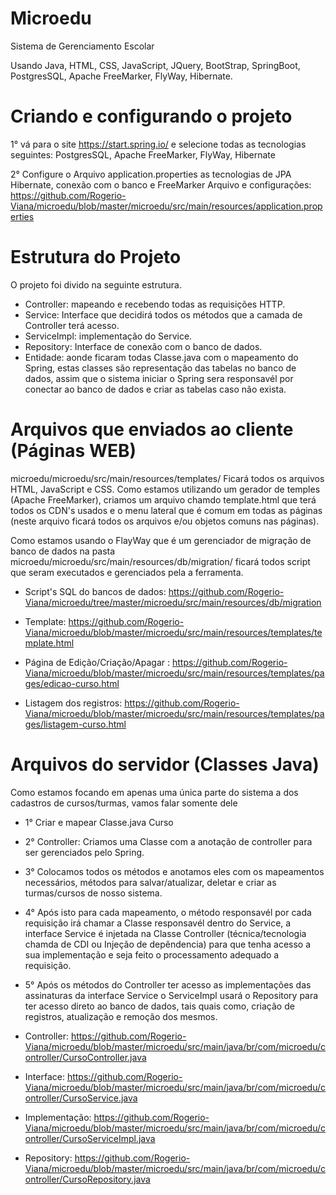 # Microedu
Sistema de Gerenciamento Escolar

Usando Java, HTML, CSS, JavaScript, JQuery, BootStrap, SpringBoot, PostgresSQL, Apache FreeMarker, FlyWay, Hibernate.

# Criando e configurando o projeto
1° vá para o site https://start.spring.io/ e selecione todas as tecnologias seguintes:
PostgresSQL, Apache FreeMarker, FlyWay, Hibernate

2° Configure o Arquivo application.properties as tecnologias de JPA Hibernate, conexão com o banco e FreeMarker
Arquivo e configurações: https://github.com/Rogerio-Viana/microedu/blob/master/microedu/src/main/resources/application.properties

# Estrutura do Projeto
O projeto foi divido na seguinte estrutura.
- Controller: mapeando e recebendo todas as requisições HTTP.
- Service: Interface que decidirá todos os métodos que a camada de Controller terá acesso.
- ServiceImpl: implementação do Service.
- Repository: Interface de conexão com o banco de dados.
- Entidade: aonde ficaram todas Classe.java com o mapeamento do Spring, estas classes são representação das tabelas no banco de dados, assim que o sistema iniciar o Spring sera responsavél por conectar ao banco de dados e criar as tabelas caso não exista.

# Arquivos que enviados ao cliente (Páginas WEB)
microedu/microedu/src/main/resources/templates/ Ficará todos os arquivos HTML, JavaScript e CSS.
Como estamos utilizando um gerador de temples (Apache FreeMarker), criamos um arquivo chamdo template.html que terá todos os CDN's usados e o menu lateral que é comum em todas as páginas (neste arquivo ficará todos os arquivos e/ou objetos comuns nas páginas).

Como estamos usando o FlayWay que é um gerenciador de migração de banco de dados na pasta microedu/microedu/src/main/resources/db/migration/ ficará todos script que seram executados e gerenciados pela a ferramenta.
- Script's SQL do bancos de dados: https://github.com/Rogerio-Viana/microedu/tree/master/microedu/src/main/resources/db/migration


- Template: https://github.com/Rogerio-Viana/microedu/blob/master/microedu/src/main/resources/templates/template.html
- Página de Edição/Criação/Apagar : https://github.com/Rogerio-Viana/microedu/blob/master/microedu/src/main/resources/templates/pages/edicao-curso.html
- Listagem dos registros: https://github.com/Rogerio-Viana/microedu/blob/master/microedu/src/main/resources/templates/pages/listagem-curso.html


# Arquivos do servidor (Classes Java)
Como estamos focando em apenas uma única parte do sistema a dos cadastros de cursos/turmas, vamos falar somente dele
- 1° Criar e mapear Classe.java Curso 
- 2° Controller: Criamos uma Classe com a anotação de controller para ser gerenciados pelo Spring.
- 3° Colocamos todos os métodos e anotamos eles com os mapeamentos necessários, métodos para salvar/atualizar, deletar e criar as turmas/cursos de nosso sistema.
- 4° Após isto para cada mapeamento, o método responsavél por cada requisição irá chamar a Classe responsavél dentro do Service, a interface Service é injetada na Classe Controller (técnica/tecnologia chamda de CDI ou Injeção de depêndencia) para que tenha acesso a sua implementação e seja feito o processamento adequado a requisição.
- 5° Após os métodos do Controller ter acesso as implementações das assinaturas da interface Service o ServiceImpl usará o Repository para ter acesso direto ao banco de dados, tais quais como, criação de registros, atualização e remoção dos mesmos.


- Controller: https://github.com/Rogerio-Viana/microedu/blob/master/microedu/src/main/java/br/com/microedu/controller/CursoController.java
- Interface: https://github.com/Rogerio-Viana/microedu/blob/master/microedu/src/main/java/br/com/microedu/controller/CursoService.java
- Implementação: https://github.com/Rogerio-Viana/microedu/blob/master/microedu/src/main/java/br/com/microedu/controller/CursoServiceImpl.java
- Repository: https://github.com/Rogerio-Viana/microedu/blob/master/microedu/src/main/java/br/com/microedu/controller/CursoRepository.java


